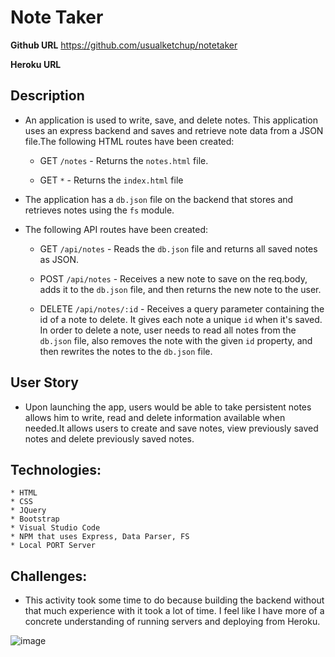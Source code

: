 # Note Taker

**Github URL**
https://github.com/usualketchup/notetaker

**Heroku URL** 



## Description

* An application is used to write, save, and delete notes. This application uses an express backend and saves and retrieve note data from a JSON file.The following HTML routes have been created:

  * GET `/notes` -  Returns the `notes.html` file.

  * GET `*` - Returns the `index.html` file

* The application has a `db.json` file on the backend that stores and retrieves notes using the `fs` module.

* The following API routes have been created:

  * GET `/api/notes` - Reads the `db.json` file and returns all saved notes as JSON.

  * POST `/api/notes` - Receives a new note to save on the req.body, adds it to the `db.json` file, and then returns the new note to the user.

  * DELETE `/api/notes/:id` - Receives a query parameter containing the id of a note to delete. It gives each note a unique `id` when it's saved. In order to delete a note, user needs to read all notes from the `db.json` file, also removes the note with the given `id` property, and then rewrites the notes to the `db.json` file.


## User Story

* Upon launching the app, users would be able to take persistent notes allows him to write, read and delete information available when needed.It allows users to create and save notes, view previously saved notes and delete previously saved notes.

## Technologies:

    * HTML
    * CSS 
    * JQuery
    * Bootstrap
    * Visual Studio Code
    * NPM that uses Express, Data Parser, FS
    * Local PORT Server

## Challenges:

* This activity took some time to do because building the backend without that much experience with it took a lot of time. I feel like I have more of a concrete understanding of running servers and deploying from Heroku.

![image](public/assets/images/notetaker.gif)

